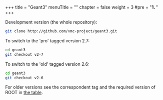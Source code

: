 +++
title = "Geant3"
menuTitle = ""
chapter = false
weight = 3
#pre = "<b>1. </b>"
+++

Development version (the whole repository):
```bash 
git clone http://github.com/vmc-project/geant3.git
```

To switch to the 'pro' tagged version 2.7:
```bash
cd geant3 
git checkout v2-7
```

To switch to the 'old' tagged version 2.6:<br>
```bash 
cd geant3 
git checkout v2-6
```

For older versions see the correspondent tag and the required version of ROOT in 
<a href="/root/vmc/geant3+_vmc_versions.txt">the table</a>.